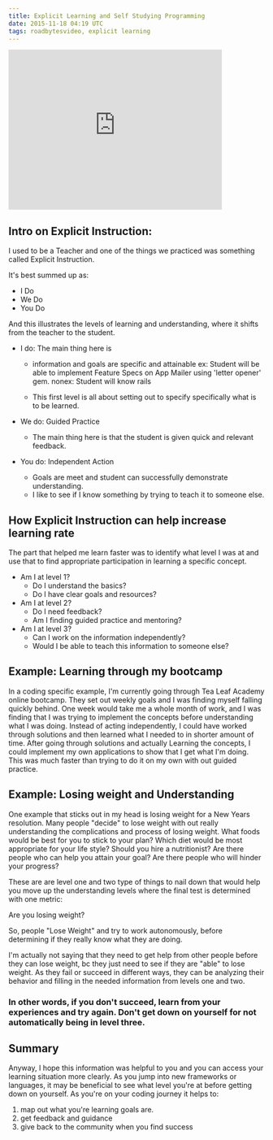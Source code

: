 ```yaml
---
title: Explicit Learning and Self Studying Programming
date: 2015-11-18 04:19 UTC
tags: roadbytesvideo, explicit learning
---
```


<iframe width="420" height="315" src="https://www.youtube.com/embed/5q77ymMD53g" frameborder="0" allowfullscreen></iframe>


## Intro on Explicit Instruction:

I used to be a Teacher and one of the things we practiced was something called Explicit Instruction.

It's best summed up as:
* I Do
* We Do
* You Do

And this illustrates the levels of learning and understanding, where it shifts from the teacher to the student.

* I do: The main thing here is
  + information and goals are specific and attainable
  ex: Student will be able to implement Feature Specs on App Mailer using 'letter opener' gem.
  nonex: Student will know rails

  + This first level is all about setting out to specify specifically what is to be learned.

* We do: Guided Practice
  + The main thing here is that the student is given quick and relevant feedback. 

* You do: Independent Action
  + Goals are meet and student can successfully demonstrate understanding.
  + I like to see if I know something by trying to teach it to someone else.

## How Explicit Instruction can help increase learning rate

The part that helped me learn faster was to identify what level I was at and use that to find appropriate participation in learning a specific concept.

* Am I at level 1?
  + Do I understand the basics?
  + Do I have clear goals and resources?
* Am I at level 2?
  + Do I need feedback?
  + Am I finding guided practice and mentoring?
* Am I at level 3?
  + Can I work on the information independently?
  + Would I be able to teach this information to someone else?

## Example: Learning through my bootcamp

In a coding specific example, I'm currently going through Tea Leaf Academy online bootcamp.  They set out weekly goals and I was finding myself falling quickly behind.  One week would take me a whole month of work, and I was finding that I was trying to implement the concepts before understanding what I was doing.  Instead of acting independently, I could have worked through solutions and then learned what I needed to in shorter amount of time.  After going through solutions and actually Learning the concepts, I could implement my own applications to show that I get what I'm doing.  This was much faster than trying to do it on my own with out guided practice.

## Example: Losing weight and Understanding

One example that sticks out in my head is losing weight for a New Years resolution.  Many people "decide" to lose weight with out really understanding the complications and process of losing weight.  What foods would be best for you to stick to your plan?  Which diet would be most appropriate for your life style?  Should you hire a nutritionist?  Are there people who can help you attain your goal?  Are there people who will hinder your progress?

These are are level one and two type of things to nail down that would help you move up the understanding levels where the final test is determined with one metric:

Are you losing weight?

So, people "Lose Weight" and try to work autonomously, before determining if they really know what they are doing.

I'm actually not saying that they need to get help from other people before they can lose weight, bc they just need to see if they are "able" to lose weight.  As they fail or succeed in different ways, they can be analyzing their behavior and filling in the needed information from levels one and two.  

### In other words, if you don't succeed, learn from your experiences and try again.  Don't get down on yourself for not automatically being in level three.

## Summary

Anyway, I hope this information was helpful to you and you can access your learning situation more clearly.  As you jump into new frameworks or languages, it may be beneficial to see what level you're at before getting down on yourself.  As you're on your coding journey it helps to:

1. map out what you're learning goals are.
2. get feedback and guidance
3. give back to the community when you find success
